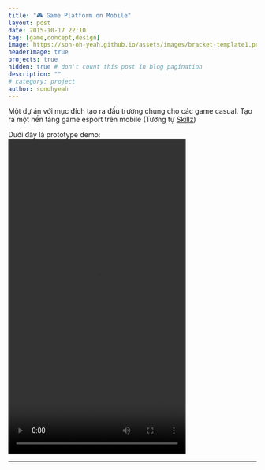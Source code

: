 ```yaml
---
title: "🎮 Game Platform on Mobile"
layout: post
date: 2015-10-17 22:10
tag: [game,concept,design]
image: https://son-oh-yeah.github.io/assets/images/bracket-template1.png
headerImage: true
projects: true
hidden: true # don't count this post in blog pagination
description: ""
# category: project
author: sonohyeah
---
```


Một dự án với mục đích tạo ra đấu trường chung cho các game casual. Tạo ra một nền tảng game esport trên mobile (Tương tự [Skillz](http://corp.skillz.com/))

Dưới đây là prototype demo:
<video src="https://son-oh-yeah.github.io/assets/images/concept.mp4" width="360" height="640" style ="margin: auto" controls preload></video>

---





